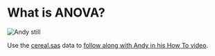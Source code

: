 # What is ANOVA?

![Andy still](https://img.youtube.com/vi/BaA95INIdiw/0.jpg) 

Use the [cereal.sas](__) data to [follow along with Andy in his How To video](https://www.youtube.com/watch?v=BaA95INIdiw&list=PLVV6eZFA22QwrXd6nSDU18E6XgXSMOs87).

